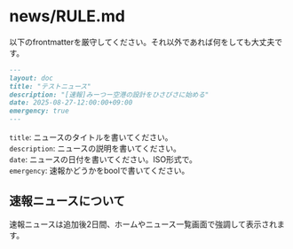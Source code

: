 # news/RULE.md


以下のfrontmatterを厳守してください。それ以外であれば何をしても大丈夫です。

```md
---
layout: doc
title: "テストニュース"
description: "[速報]みーつー空港の設計をひさびさに始める"
date: 2025-08-27-12:00:00+09:00
emergency: true
---

```
`title`: ニュースのタイトルを書いてください。  
`description`: ニュースの説明を書いてください。  
`date`: ニュースの日付を書いてください。ISO形式で。  
`emergency`: 速報かどうかをboolで書いてください。

## 速報ニュースについて
速報ニュースは追加後2日間、ホームやニュース一覧画面で強調して表示されます。